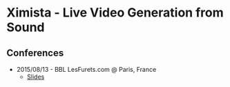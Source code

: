 # Ximista - Live Video Generation from Sound

## Conferences

- 2015/08/13 - BBL LesFurets.com @ Paris, France
    - [Slides](https://dubreuia.github.io/alexandredubreuil.com/conferences/ximista-live-video-generation-from-sound/bbl-ximista-live-video-generation-from-sound-with-touch-designer.html)

